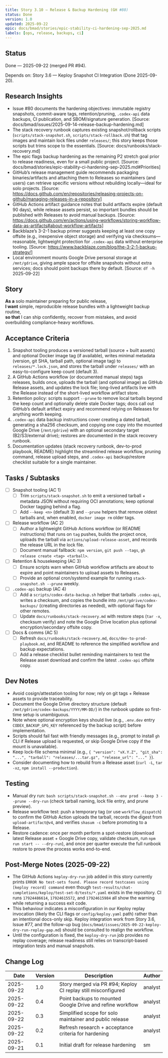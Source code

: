 ```yaml
---
title: Story 3.10 — Release & Backup Hardening (GH #80)
status: Done
version: 1.0
updated: 2025-09-22
epic: docs/bmad/stories/epic-stability-ci-hardening-sep-2025.md
labels: [ops, release, backups, ci]
---
```


## Status

Done — 2025-09-22 (merged PR #94).

Depends on: Story 3.6 — Keploy Snapshot CI Integration (Done 2025-09-20).

## Research Insights

- Issue #80 documents the hardening objectives: immutable registry snapshots, commit-aware tags, retention/pruning, `.codex-api` data backups, CI publication, and SBOM/signature generation. [Source: docs/bmad/issues/2025-09-14-release-backup-hardening.md]
- The stack recovery runbook captures existing snapshot/rollback scripts (`scripts/stack-snapshot.sh`, `scripts/stack-rollback.sh`) that tag images and maintain lock files under `releases/`; this story keeps those scripts but trims scope to the essentials. [Source: docs/runbooks/stack-recovery.md]
- The epic flags backup hardening as the remaining P2 stretch goal prior to release readiness, even for a small public project. [Source: docs/bmad/stories/epic-stability-ci-hardening-sep-2025.md#Priorities]
- GitHub’s release management guide recommends packaging binaries/artifacts and attaching them to Releases so maintainers (and users) can retrieve specific versions without rebuilding locally—ideal for solo projects. [Source: https://docs.github.com/en/repositories/releasing-projects-on-github/managing-releases-in-a-repository]
- GitHub Actions artifact guidance notes that build artifacts expire (default 90 days), while release assets persist, so important bundles should be published with Releases to avoid manual backups. [Source: https://docs.github.com/en/actions/using-workflows/storing-workflow-data-as-artifacts#about-workflow-artifacts]
- Backblaze’s 3-2-1 backup primer suggests keeping at least one copy offsite (e.g., inexpensive object storage) and verifying via checksums—reasonable, lightweight protection for `.codex-api` data without enterprise tooling. [Source: https://www.backblaze.com/blog/the-3-2-1-backup-strategy/]
- Local environment mounts Google Drive personal storage at `/mnt/gdrive`, giving ample space for offsite snapshots without extra services; docs should point backups there by default. [Source: `df -h` 2025-09-22]

## Story

**As a** solo maintainer preparing for public release,  
**I want** simple, reproducible release bundles with a lightweight backup routine,  
**so that** I can ship confidently, recover from mistakes, and avoid overbuilding compliance-heavy workflows.

## Acceptance Criteria

1. Snapshot tooling produces a versioned tarball (source + built assets) and optional Docker image tag (if available), writes minimal metadata (version, git SHA, tarball path, optional image tag) to `releases/*.lock.json`, and stores the tarball under `releases/` with an easy-to-configure keep count (default 3).
2. A GitHub Actions workflow (or documented manual steps) tags releases, builds once, uploads the tarball (and optional image) as GitHub Release assets, and updates the lock file; long-lived artifacts live with the Release instead of the short-lived workflow artifact store.
3. Retention policy: scripts support `--prune` to remove local tarballs beyond the keep count and optionally delete stale Docker tags; docs call out GitHub’s default artifact expiry and recommend relying on Releases for anything worth keeping.
4. `.codex-api` data backup instructions cover creating a dated tarball, generating a sha256 checksum, and copying one copy into the mounted Google Drive (`/mnt/gdrive`) with an optional secondary target (B2/S3/external drive); restores are documented in the stack recovery runbook.
5. Documentation updates (stack recovery runbook, dev-to-prod playbook, README) highlight the streamlined release workflow, pruning command, release upload steps, and `.codex-api` backup/restore checklist suitable for a single maintainer.

## Tasks / Subtasks

- [ ] Snapshot tooling (AC 1)
  - [ ] Trim `scripts/stack-snapshot.sh` to emit a versioned tarball + metadata JSON without requiring OCI annotations; keep optional Docker tagging behind a flag.
  - [ ] Add `--keep <n>` (default 3) and `--prune` helpers that remove oldest tarballs and, when enabled, `docker image rm` older tags.
- [ ] Release workflow (AC 2)
  - [ ] Author a lightweight GitHub Actions workflow (or README instructions) that runs on `tag` pushes, builds the project once, uploads the tarball via `actions/upload-release-asset`, and records the release URL in the lock file.
  - [ ] Document manual fallback: `npm version`, `git push --tags`, `gh release create <tag> <tarball>`.
- [ ] Retention & housekeeping (AC 3)
  - [ ] Ensure scripts warn when GitHub workflow artifacts are about to expire and point maintainers to upload assets to Releases.
  - [ ] Provide an optional cron/systemd example for running `stack-snapshot.sh --prune` weekly.
- [ ] `.codex-api` backup (AC 4)
  - [ ] Add a `scripts/codex-data-backup.sh` helper that tarballs `.codex-api`, writes a checksum, and copies the bundle into `/mnt/gdrive/codex-backups/` (creating directories as needed), with optional flags for other remotes.
  - [ ] Update `docs/runbooks/stack-recovery.md` with restore steps (`tar -x`, checksum verify) and note the Google Drive location plus optional encryption/secondary offsite copy.
- [ ] Docs & comms (AC 5)
  - [ ] Refresh `docs/runbooks/stack-recovery.md`, `docs/dev-to-prod-playbook.md`, and README to reference the simplified workflow and backup expectations.
  - [ ] Add a release checklist bullet reminding maintainers to test the Release asset download and confirm the latest `.codex-api` offsite copy.

## Dev Notes

- Avoid cosign/attestation tooling for now; rely on git tags + Release assets to provide traceability.
- Document the Google Drive directory structure (default `/mnt/gdrive/codex-backups/YYYY/MM-DD/`) in the runbook update so first-time setup is unambiguous.
- Note where optional encryption keys should live (e.g., `.env.dev` entry `CODEX_BACKUP_GPG_KEY` referenced by the backup script) before implementation.
- Scripts should fail fast with friendly messages (e.g., prompt to install `gh` CLI if Release upload is requested, or skip Google Drive copy if the mount is unavailable).
- Keep lock-file schema minimal (e.g., `{ "version": "vX.Y.Z", "git_sha": "...", "tarball": "releases/...tar.gz", "release_url": "..." }`).
- Consider documenting how to rebuild from a Release asset (`curl -L`, `tar -xz`, `npm install --production`).

## Testing

- Manual dry run: `bash scripts/stack-snapshot.sh --env prod --keep 3 --prune --dry-run` (check tarball naming, lock file entry, and prune preview).
- Release workflow test: push a temporary tag (or use `workflow_dispatch`) to confirm the GitHub Action uploads the tarball, records the digest from `upload-artifact@v4`, and verifies `shasum -c` before promoting to a Release.
- Restore cadence: once per month perform a spot-restore (download latest Release asset + Google Drive copy, validate checksum, run `npm run start -- --dry-run`), and once per quarter execute the full runbook restore to prove the process works end-to-end.

## Post-Merge Notes (2025-09-22)

- The GitHub Actions `keploy-dry-run` job added in this story currently prints `ERROR No test-sets found. Please record testcases using [keploy record] command` even though `test-results/chat-completions/keploy/test-set-0/tests/*.yaml` exists in the repository. CI runs `17924486614`, `17924615572`, and `17924615984` all show the warning while returning a success exit code.
- This behaviour indicates a misconfiguration in our Keploy replay invocation (likely the CLI flags or `config/keploy.yaml` path) rather than an intentional docs-only skip. Keploy integration work from Story 3.6, Issue #77, and the follow-up bug (`docs/bmad/issues/2025-09-22-keploy-dry-run-replay-gap.md`) should be consulted to realign the workflow.
- Until the configuration is fixed, the `keploy-dry-run` job provides no replay coverage; release readiness still relies on transcript-based integration tests and manual snapshots.

## Change Log

| Date       | Version | Description                                                   | Author  |
| ---------- | ------- | ------------------------------------------------------------- | ------- |
| 2025-09-22 | 1.0     | Story merged via PR #94; Keploy CI replay still misconfigured | analyst |
| 2025-09-22 | 0.4     | Point backups to mounted Google Drive and refine workflow     | analyst |
| 2025-09-22 | 0.3     | Simplified scope for solo maintainer and public release       | analyst |
| 2025-09-22 | 0.2     | Refresh research + acceptance criteria for hardening          | analyst |
| 2025-09-21 | 0.1     | Initial draft for release hardening                           | sm      |
